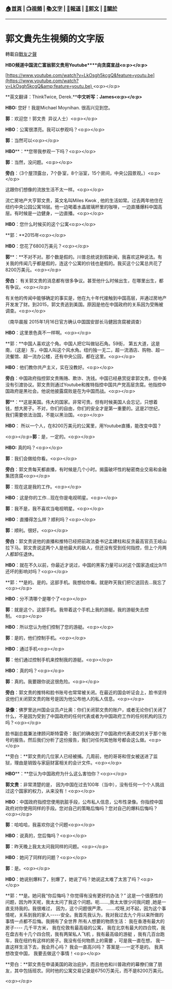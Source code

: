 ###  [:house:首頁](https://github.com/ourhimalayas/home) | [:tv:視頻](https://github.com/ourhimalayas/videos) | [:books:文字](https://github.com/ourhimalayas/txt) | [:newspaper:報道](https://github.com/ourhimalayas/news) | [:eagle:郭文](https://github.com/ourhimalayas/guomedia) | [:pray:關於](https://github.com/ourhimalayas/home/tree/master/about)
---
# 郭文貴先生視頻的文字版
轉載自[戰友之聲](http://littleantvoice.blogspot.com)

**HBO****频道****中国流亡富翁郭文贵用Youtube****向贪腐宣战<o:p></o:p>**



[https://www.youtube.com/watch?v=LkOsgh5kcgQ&feature=youtu.be](https://www.youtube.com/watch?v=LkOsgh5kcgQ&amp;feature=youtu.be) <o:p></o:p>



**英文翻译：ThinkTwice, Derek.****中文听写：James<o:p></o:p>**



**HBO:** 您好！我是Michael Moynihan. 很高兴见到您。



**郭**：欢迎您！郭文贵  异议人士）<o:p></o:p>



**HBO**：公寓很漂亮。我可以参观吗？<o:p></o:p>



**郭**：当然可以<o:p></o:p>



**HBO****：**您带我参观一下吗？<o:p></o:p>



**郭**：当然，没问题。<o:p></o:p>



**旁白**：（3个屋顶露台，7个卧室，8个浴室，15个房间，中央公园景观。）<o:p></o:p>

这跟你们想像的流放生活不太一样。<o:p></o:p>

流亡房地产大亨郭文贵，英文名叫Miles Kwok , 他的生活如常。过去两年他住在纽约中央公园公寓18层。他一边喝着水晶玻璃杯里的咖啡，一边直播爆料中国高层。有时候是一边健身，一边直播。<o:p></o:p>



**HBO**：您什么时候买的这个公寓<o:p></o:p>



**郭：**2015年<o:p></o:p>



**HBO**：您花了6800万美元？<o:p></o:p>



**郭****：**不对不对。那个数是假的。川普总统说到假新闻，我喜欢这种说法。有关我的传闻几乎都是假的，连这个公寓的价钱也是假的。我买这个公寓总共花了8200万美元。<o:p></o:p>



**旁白**： 有关郭文贵的消息都有很多争议。甚至他什么时候出生，在哪里出生，都有争议。<o:p></o:p>

有关他的传闻中能够确定的事实是，他在九十年代接触到中国高层，并通过房地产开发发了财。到2015，郭文贵逃到美国。原因是他在中国政府的关系因为受贿被调查。<o:p></o:p>

（南华晨报 2015年1月16日官方确认中国国安部长马健因贪腐被调查）



**HBO**：这里景色真不一样啊。<o:p></o:p>



**郭：**中国人喜欢这个角。中国人把它叫做钻石角。59街， 第五大道，这是南，（这是）东，中国人叫这个风水角。纽约独一无二，超一流酒店、购物、超一流餐馆、超一流办公楼，还有中央公园，都在这里。<o:p></o:p>



**HBO**：他们教你共产主义，实在没教好。<o:p></o:p>



**旁白**：中国政府指控郭文贵贿赂、欺诈、洗钱。中国已经悬赏捉拿郭文贵。但中美没有引渡协议。郭文贵则通过Youtube和推特指控中国共产党高层贪腐。他指控中国政府是黑社会。他说他披露腐败是在为中国而战。<o:p></o:p>



**郭****：**这是美国。伟大的国家。非常可贵。但有时候美国人会忘记，只想着钱，想大房子。不对，你们的自由，你们的安全才是第一重要的。这是21世纪，我们需要依法治国，不能以黑治国。<o:p></o:p>



**HBO**： 所以一个人，在8200万美元的公寓里，用Youtube直播，能改变中国？



<o:p></o:p>**郭**：是，一定的。<o:p></o:p>



**HBO:** 真的吗？<o:p></o:p>



**郭**：我们会做给你看。<o:p></o:p>



**旁白**：郭文贵每天都直播，有时候是几个小时。揭露破坏性的秘密商业交易和金融集团贪腐<o:p></o:p>



**郭**：现在这是我的工作。<o:p></o:p>



**HBO**：这是你的工作…现在你是电视明星。<o:p></o:p>



**郭**：我不是，我不喜欢当电视明星。<o:p></o:p>



**HBO**：直播得怎么样？顺利吗？<o:p></o:p>



**郭**：顺利。很好。<o:p></o:p>



**旁白**：郭文贵说他的直播和推特已经把前政法委书记孟建柱和反贪最高官员王岐山拉下马。郭文贵说这两个人是他最大的敌人，但还没有受到任何指控，但上个月两人都卸任退休。



**HBO**：就在不久以前，你最近才说过，中国的黑客力量可以对这个国家造成比9/11还坏的影响对吗？<o:p></o:p>



**郭：**是的。是的。这部手机。我想给你看。就是昨天我们把它送回去…我忘了<o:p></o:p>



**HBO**：分不清哪个是哪个了<o:p></o:p>



**郭**：就是这个。这部手机。我带着这个手机上我的游艇。我的游艇失去控制。 <o:p></o:p>



**HBO**：所以您认为他们控制了您的游艇。<o:p></o:p>



**郭**：是的，他们控制手机。<o:p></o:p>



**HBO**：通过手机<o:p></o:p>



**郭**：他们通过控制手机来控制我的游艇。<o:p></o:p>



**HBO**：真的吗？<o:p></o:p>



**郭**：真的。我要跟你说这很危险。<o:p></o:p>



**旁白**：郭文贵的推特和脸书账号也常常被关闭。在最近的国会听证会上，脸书坚持说他们关闭郭文贵的账号是因为他公布他人的私人信息。<o:p></o:p>



**录像**：佛罗里达州国会议员卢比奥：你们关闭郭文贵的账户，或者无论你们关闭了什么，不是因为受到了中国政府的任何代表或者为中国政府工作的任何机构的压力吗？<o:p></o:p>

脸书副总裁兼法律顾问斯特雷奇：我们的确收到了中国政府代表递交的关于那个账号的报告。然后我们分析了这份报告，我们对任何其他账号都会这么做。<o:p></o:p>



**旁白：**郭文贵的几位家人已经被捕。几周前，他的哥哥和侄女被送进了监狱，理由是销毁与家庭财富相关的会计文件。<o:p></o:p>



**HBO****：**您认为中国政府为什么这么害怕你？<o:p></o:p>



**郭文贵**：非常清楚的是， 因为中国在过去100年（当中），没有任何一个个人挑战过这个国家的权力，从来没有！<o:p></o:p>



**HBO**：中国政府指控您使用肮脏手段，公布私人信息，公布性录像。你指控中国政府对你使用同样的手段。您对自己的策略后悔吗？您对自己的爆料后悔吗？<o:p></o:p>



**郭**：哈哈哈，我喜欢你这个问题<o:p></o:p>



**HBO**：说真的，您后悔吗？<o:p></o:p>



**郭**：昨天晚上我太太问我同样的问题。<o:p></o:p>



**HBO**：她问了同样的问题？<o:p></o:p>



**郭**：是。<o:p></o:p>



**HBO**：她说别爆料了，别爆了，她说了吗？她说这太难了太苦了吗？<o:p></o:p>



**郭：**是。她问我“你后悔吗？你觉得有没有更好的办法？” 这是一个很感性的问题，因为昨天呢，我太太问了我这个问题。呃.......,我太太很少问我问题 ,她是一直支持我的。我很难过， 因为，这个问题很严肃。 …….哎呀,对不起，因为这个事情呢，关系到我的家人-----安全。我首先我认为，我对我过去九个月以来所做的事情一点都不后悔。我拥有了全世界 所有人想要的物质生活： 我在香港有最大的房子---- 几千平方米， 我在伦敦有最高级的公寓， 我在北京有最大的四合院，我在盘古有十几个四合院，我有两架私人飞机 ，我有最高级的游艇 ，我有几百台跑车，我在纽约有这样的房子。我没有任何物质上的需要 ，可是我一直在想， 我一直这样生活下去，我会开心吗？ 我会一直高兴吗？ 答案是---一定不是的。 我真想改变中国， 我要去做这个事情！<o:p></o:p>



**旁白：**郭文贵在申请美国的政治庇护，而且他也和川普政府的幕僚们做了朋友，其中包括班农。同时他的公寓交易记录是6750万美元，而不是8200万美元。

<o:p></o:p>





<u></u><sub></sub><sup></sup><strike></strike>